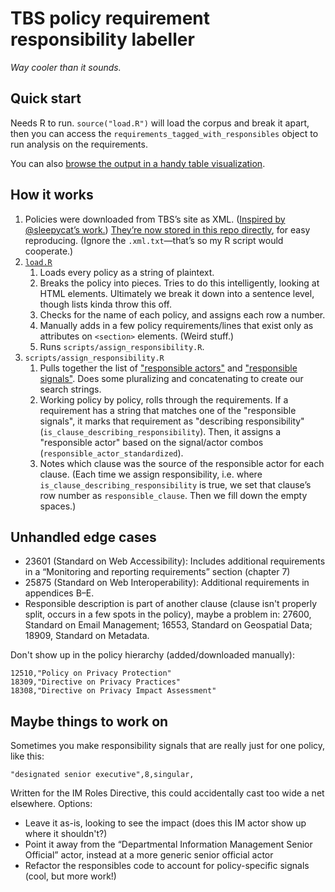 # TBS policy requirement responsibility labeller

_Way cooler than it sounds._

## Quick start

Needs R to run. `source("load.R")` will load the corpus and break it apart, then you can access the `requirements_tagged_with_responsibles` object to run analysis on the requirements.

You can also [browse the output in a handy table visualization](https://tbs-policy-requirements.glitch.me).

## How it works

1. Policies were downloaded from TBS’s site as XML. ([Inspired by @sleepycat’s work.](https://github.com/sleepycat/policy_graph)) [They’re now stored in this repo directly](https://github.com/lchski/requirement-responsibility-labeller/tree/master/data/policies), for easy reproducing. (Ignore the `.xml.txt`—that’s so my R script would cooperate.)
2. [`load.R`](https://github.com/lchski/requirement-responsibility-labeller/blob/master/load.R)
    1. Loads every policy as a string of plaintext.
    2. Breaks the policy into pieces. Tries to do this intelligently, looking at HTML elements. Ultimately we break it down into a sentence level, though lists kinda throw this off.
    3. Checks for the name of each policy, and assigns each row a number.
    4. Manually adds in a few policy requirements/lines that exist only as attributes on `<section>` elements. (Weird stuff.)
    5. Runs `scripts/assign_responsibility.R`.
3. `scripts/assign_responsibility.R`
    1. Pulls together the list of ["responsible actors"](https://github.com/lchski/requirement-responsibility-labeller/blob/master/data/responsible_actors.csv) and ["responsible signals"](https://github.com/lchski/requirement-responsibility-labeller/blob/master/data/responsible_signals.csv). Does some pluralizing and concatenating to create our search strings.
    2. Working policy by policy, rolls through the requirements. If a requirement has a string that matches one of the "responsible signals", it marks that requirement as "describing responsibility" (`is_clause_describing_responsibility`). Then, it assigns a "responsible actor" based on the signal/actor combos (`responsible_actor_standardized`).
    3. Notes which clause was the source of the responsible actor for each clause. (Each time we assign responsibility, i.e. where `is_clause_describing_responsibility` is true, we set that clause’s row number as `responsible_clause`. Then we fill down the empty spaces.)

## Unhandled edge cases

- 23601 (Standard on Web Accessibility): Includes additional requirements in a “Monitoring and reporting requirements” section (chapter 7)
- 25875 (Standard on Web Interoperability): Additional requirements in appendices B–E.
- Responsible description is part of another clause (clause isn't properly split, occurs in a few spots in the policy), maybe a problem in: 27600, Standard on Email Management; 16553, Standard on Geospatial Data; 18909, Standard on Metadata.

Don't show up in the policy hierarchy (added/downloaded manually):

```
12510,"Policy on Privacy Protection"
18309,"Directive on Privacy Practices"
18308,"Directive on Privacy Impact Assessment"
```

## Maybe things to work on

Sometimes you make responsibility signals that are really just for one policy, like this:

```
"designated senior executive",8,singular,
```

Written for the IM Roles Directive, this could accidentally cast too wide a net elsewhere. Options:

- Leave it as-is, looking to see the impact (does this IM actor show up where it shouldn't?)
- Point it away from the “Departmental Information Management Senior Official” actor, instead at a more generic senior official actor
- Refactor the responsibles code to account for policy-specific signals (cool, but more work!)